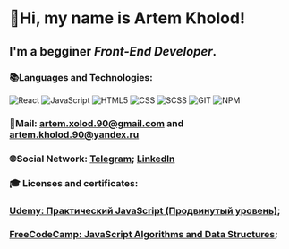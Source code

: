 # :wave:Hi, my name is **Artem Kholod**!
## I'm a begginer *Front-End Developer*.



### :books:Languages and Technologies:
![React](https://img.shields.io/badge/React-090909?style=for-the-badge&logo=React)
![JavaScript](https://img.shields.io/badge/JavaScript-090909?style=for-the-badge&logo=javascript)
![HTML5](https://img.shields.io/badge/HTML5-090909?style=for-the-badge&logo=html5)
![CSS](https://img.shields.io/badge/CSS-090909?style=for-the-badge&logo=css3)
![SCSS](https://img.shields.io/badge/SCSS-090909?style=for-the-badge&logo=sass)
![GIT](https://img.shields.io/badge/GIT-090909?style=for-the-badge&logo=git)
![NPM](https://img.shields.io/badge/NPM-090909?style=for-the-badge&logo=npm)
### :email:Mail: artem.xolod.90@gmail.com and artem.kholod.90@yandex.ru
### :globe_with_meridians:Social Network: [Telegram](https://t.me/AKH0LOD); [LinkedIn](https://www.linkedin.com/in/artemkholod/) 
### :mortar_board: Licenses and certificates: 
### [Udemy: Практический JavaScript (Продвинутый уровень)](https://www.udemy.com/certificate/UC-705cb47f-5188-45e4-bfd6-af8eccfa585c/);
### [FreeCodeCamp: JavaScript Algorithms and Data Structures](https://freecodecamp.org/certification/crash7/javascript-algorithms-and-data-structures);

<!--
**Crash2410/Crash2410** is a ✨ _special_ ✨ repository because its `README.md` (this file) appears on your GitHub profile.

Here are some ideas to get you started:

- 🔭 I’m currently working on ...
- 🌱 I’m currently learning ...
- 👯 I’m looking to collaborate on ...
- 🤔 I’m looking for help with ...
- 💬 Ask me about ...
- 📫 How to reach me: ...
- 😄 Pronouns: ...
- ⚡ Fun fact: ...
-->
